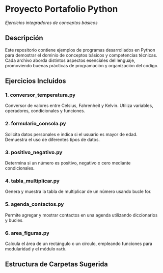 # Proyecto Portafolio Python

_Ejercicios integradores de conceptos básicos_

## Descripción

Este repositorio contiene ejemplos de programas desarrollados en Python para demostrar el dominio de conceptos básicos y competencias técnicas. Cada archivo aborda distintos aspectos esenciales del lenguaje, promoviendo buenas prácticas de programación y organización del código.

## Ejercicios Incluidos

### 1. conversor_temperatura.py
Conversor de valores entre Celsius, Fahrenheit y Kelvin. Utiliza variables, operadores, condicionales y funciones.

### 2. formulario_consola.py
Solicita datos personales e indica si el usuario es mayor de edad. Demuestra el uso de diferentes tipos de datos.

### 3. positivo_negativo.py
Determina si un número es positivo, negativo o cero mediante condicionales.

### 4. tabla_multiplicar.py
Genera y muestra la tabla de multiplicar de un número usando bucle for.

### 5. agenda_contactos.py
Permite agregar y mostrar contactos en una agenda utilizando diccionarios y bucles.

### 6. area_figuras.py
Calcula el área de un rectángulo o un círculo, empleando funciones para modularidad y el módulo `math`.

## Estructura de Carpetas Sugerida

